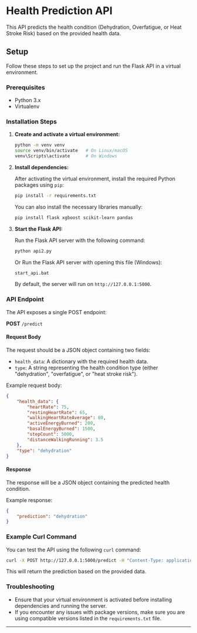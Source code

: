 # Health Prediction API

This API predicts the health condition (Dehydration, Overfatigue, or Heat Stroke Risk) based on the provided health data.

## Setup

Follow these steps to set up the project and run the Flask API in a virtual environment.

### Prerequisites

- Python 3.x
- Virtualenv

### Installation Steps

1. **Create and activate a virtual environment:**

   ```bash
   python -m venv venv
   source venv/bin/activate   # On Linux/macOS
   venv\Scripts\activate      # On Windows
   ```

2. **Install dependencies:**

   After activating the virtual environment, install the required Python packages using `pip`:

   ```bash
   pip install -r requirements.txt
   ```

   You can also install the necessary libraries manually:

   ```bash
   pip install flask xgboost scikit-learn pandas
   ```

3. **Start the Flask API:**

   Run the Flask API server with the following command:

   ```bash
   python api2.py
   ```

   Or Run the Flask API server with opening this file (Windows):

   ```bash
   start_api.bat
   ```

   By default, the server will run on `http://127.0.0.1:5000`.

### API Endpoint

The API exposes a single POST endpoint:

**POST** `/predict`

#### Request Body
The request should be a JSON object containing two fields:
- `health_data`: A dictionary with the required health data.
- `type`: A string representing the health condition type (either "dehydration", "overfatigue", or "heat stroke risk").

Example request body:

```json
{
    "health_data": {
        "heartRate": 75,
        "restingHeartRate": 65,
        "walkingHeartRateAverage": 80,
        "activeEnergyBurned": 200,
        "basalEnergyBurned": 1500,
        "stepCount": 5000,
        "distanceWalkingRunning": 3.5
    },
    "type": "dehydration"
}
```

#### Response

The response will be a JSON object containing the predicted health condition.

Example response:

```json
{
    "prediction": "dehydration"
}
```

### Example Curl Command

You can test the API using the following `curl` command:

```bash
curl -X POST http://127.0.0.1:5000/predict -H "Content-Type: application/json" -d '{"health_data": {"heartRate": 75, "restingHeartRate": 65, "walkingHeartRateAverage": 80, "activeEnergyBurned": 200, "basalEnergyBurned": 1500, "stepCount": 5000, "distanceWalkingRunning": 3.5}, "type": "dehydration"}'
```

This will return the prediction based on the provided data.

### Troubleshooting

- Ensure that your virtual environment is activated before installing dependencies and running the server.
- If you encounter any issues with package versions, make sure you are using compatible versions listed in the `requirements.txt` file.


--- 